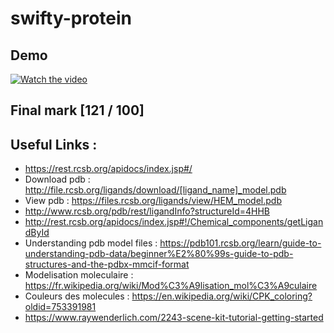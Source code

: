 # swifty-protein

## Demo

[![Watch the video](https://i9.ytimg.com/vi/F4xHvv4CnU0/mqdefault.jpg?time=1562950220455&sqp=CLj0oukF&rs=AOn4CLBViQEYHOHuXf3oBMXuAj26US0u4w)](https://www.youtube.com/watch?v=F4xHvv4CnU0&feature=youtu.be)

## Final mark [121 / 100]

## Useful Links : 

- https://rest.rcsb.org/apidocs/index.jsp#/
- Download pdb : http://file.rcsb.org/ligands/download/[ligand_name]_model.pdb
- View pdb : https://files.rcsb.org/ligands/view/HEM_model.pdb
- http://www.rcsb.org/pdb/rest/ligandInfo?structureId=4HHB
- http://rest.rcsb.org/apidocs/index.jsp#!/Chemical_components/getLigandById
- Understanding pdb model files : https://pdb101.rcsb.org/learn/guide-to-understanding-pdb-data/beginner%E2%80%99s-guide-to-pdb-structures-and-the-pdbx-mmcif-format
- Modelisation moleculaire : https://fr.wikipedia.org/wiki/Mod%C3%A9lisation_mol%C3%A9culaire
- Couleurs des molecules : https://en.wikipedia.org/wiki/CPK_coloring?oldid=753391981
- https://www.raywenderlich.com/2243-scene-kit-tutorial-getting-started

